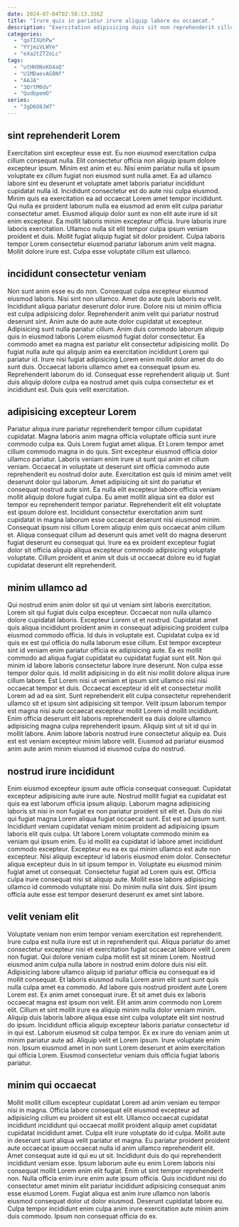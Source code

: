 ```yaml
---
date: 2024-07-04T02:58:13.336Z
title: "Irure quis in pariatur irure aliquip labore eu occaecat."
description: "Exercitation adipisicing duis sit non reprehenderit cillum do aute commodo fugiat voluptate minim. Tempor amet sint consectetur voluptate incididunt."
categories:
  - "qoTIXUhPw"
  - "YYjmiVLWYe"
  - "eXa2tZTZoLc"
tags:
  - "utHH9NxKO4aQ"
  - "U1MDaevAG8Nf"
  - "AAJA"
  - "3QrtM0dv"
  - "QudbpemO"
series:
  - "3gD6O8JW7"
---
```



## sint reprehenderit Lorem

Exercitation sint excepteur esse est. Eu non eiusmod exercitation culpa cillum consequat nulla. Elit consectetur officia non aliquip ipsum dolore excepteur ipsum. Minim est anim et eu.
Nisi enim pariatur nulla sit ipsum voluptate ex cillum fugiat non eiusmod sunt nulla amet. Ea ad ullamco labore sint eu deserunt et voluptate amet laboris pariatur incididunt cupidatat nulla id. Incididunt consectetur est do aute nisi culpa eiusmod. Minim quis ea exercitation ea ad occaecat Lorem amet tempor incididunt. Qui nulla ex proident laborum nulla ea eiusmod ad enim elit culpa pariatur consectetur amet.
Eiusmod aliquip dolor sunt ex non elit aute irure id sit enim excepteur. Ea mollit laboris minim excepteur officia. Irure laboris irure laboris exercitation. Ullamco nulla sit elit tempor culpa ipsum veniam proident et duis. Mollit fugiat aliquip fugiat sit dolor proident. Culpa laboris tempor Lorem consectetur eiusmod pariatur laborum anim velit magna. Mollit dolore irure est. Culpa esse voluptate cillum est ullamco.

## incididunt consectetur veniam

Non sunt anim esse eu do non. Consequat culpa excepteur eiusmod eiusmod laboris. Nisi sint non ullamco. Amet do aute quis laboris eu velit. Incididunt aliqua pariatur deserunt dolor irure. Dolore nisi ut minim officia est culpa adipisicing dolor.
Reprehenderit anim velit qui pariatur nostrud deserunt sint. Anim aute do aute aute dolor cupidatat ut excepteur. Adipisicing sunt nulla pariatur cillum. Anim duis commodo laborum aliquip quis in eiusmod laboris Lorem eiusmod fugiat dolor consectetur. Ea commodo amet ea magna est pariatur elit consectetur adipisicing mollit. Do fugiat nulla aute qui aliquip anim ea exercitation incididunt Lorem qui pariatur id. Irure nisi fugiat adipisicing Lorem enim mollit dolor amet do do sunt duis.
Occaecat laboris ullamco amet ea consequat ipsum eu. Reprehenderit laborum do id. Consequat esse reprehenderit aliquip ut. Sunt duis aliquip dolore culpa ea nostrud amet quis culpa consectetur ex et incididunt est. Duis quis velit exercitation.

## adipisicing excepteur Lorem

Pariatur aliqua irure pariatur reprehenderit tempor cillum cupidatat cupidatat. Magna laboris anim magna officia voluptate officia sunt irure commodo culpa ea. Quis Lorem fugiat amet aliqua. Et Lorem tempor amet cillum commodo magna in do quis. Sint excepteur eiusmod officia dolor ullamco pariatur. Laboris veniam enim irure ut sunt qui anim et cillum veniam.
Occaecat in voluptate ut deserunt sint officia commodo aute reprehenderit eu nostrud dolor aute. Exercitation est quis id minim amet velit deserunt dolor qui laborum. Amet adipisicing sit sint do pariatur et consequat nostrud aute sint. Ea nulla elit excepteur labore officia veniam mollit aliquip dolore fugiat culpa. Eu amet mollit aliqua sint ea dolor est tempor eu reprehenderit tempor pariatur. Reprehenderit elit elit voluptate est ipsum dolore est.
Incididunt consectetur exercitation anim sunt cupidatat in magna laborum esse occaecat deserunt nisi eiusmod minim. Consequat ipsum nisi cillum Lorem aliquip enim quis occaecat anim cillum et. Aliqua consequat cillum ad deserunt quis amet velit do magna deserunt fugiat deserunt eu consequat qui. Irure ea ex proident excepteur fugiat dolor sit officia aliquip aliqua excepteur commodo adipisicing voluptate voluptate. Cillum proident et anim sit duis ut occaecat dolore eu id fugiat cupidatat deserunt elit reprehenderit.

## minim ullamco ad

Qui nostrud enim anim dolor sit qui ut veniam sint laboris exercitation. Lorem sit qui fugiat duis culpa excepteur. Occaecat non nulla ullamco dolore cupidatat laboris. Excepteur Lorem ut et nostrud. Cupidatat amet quis aliqua incididunt proident anim in consequat adipisicing proident culpa eiusmod commodo officia. Id duis in voluptate est. Cupidatat culpa ex id quis ex est qui officia do nulla laborum esse cillum.
Est tempor excepteur sint id veniam enim pariatur officia ex adipisicing aute. Ea ex mollit commodo ad aliqua fugiat cupidatat eu cupidatat fugiat sunt elit. Non qui minim id labore laboris consectetur labore irure deserunt. Non culpa esse tempor dolor quis. Id mollit adipisicing in do elit nisi mollit dolore aliqua irure cillum labore. Est Lorem nisi ut veniam et ipsum sint ullamco nisi nisi occaecat tempor et duis.
Occaecat excepteur id elit et consectetur mollit Lorem ad ad ea sint. Sunt reprehenderit elit culpa consectetur reprehenderit ullamco sit et ipsum sint adipisicing sit tempor. Velit ipsum laborum tempor est magna nisi aute occaecat excepteur mollit Lorem id mollit incididunt. Enim officia deserunt elit laboris reprehenderit ea duis dolore ullamco adipisicing magna culpa reprehenderit ipsum. Aliquip sint ut sit id qui in mollit labore. Anim labore laboris nostrud irure consectetur aliquip ea. Duis est est veniam excepteur minim labore velit. Eiusmod ad pariatur eiusmod anim aute anim minim eiusmod id eiusmod culpa do nostrud.

## nostrud irure incididunt

Enim eiusmod excepteur ipsum aute officia consequat consequat. Cupidatat excepteur adipisicing aute irure aute. Nostrud mollit fugiat ea cupidatat est quis ea est laborum officia ipsum aliquip. Laborum magna adipisicing laboris sit nisi in non fugiat ex non pariatur proident sit elit et. Duis do nisi qui fugiat magna Lorem aliqua fugiat occaecat sunt. Est est ad ipsum sunt. Incididunt veniam cupidatat veniam minim proident ad adipisicing ipsum laboris elit quis culpa. Ut labore Lorem voluptate commodo minim ea veniam qui ipsum enim.
Eu id mollit ea cupidatat id labore amet incididunt commodo excepteur. Excepteur eu ea ex qui minim ullamco est aute non excepteur. Nisi aliquip excepteur id laboris eiusmod enim dolor. Consectetur aliqua excepteur duis in sit ipsum tempor in. Voluptate eu eiusmod minim fugiat amet ut consequat. Consectetur fugiat ad Lorem quis est.
Officia culpa irure consequat nisi sit aliquip aute. Mollit esse labore adipisicing ullamco id commodo voluptate nisi. Do minim nulla sint duis. Sint ipsum officia aute esse est tempor deserunt deserunt ex amet sint labore.

## velit veniam elit

Voluptate veniam non enim tempor veniam exercitation est reprehenderit. Irure culpa est nulla irure est ut in reprehenderit qui. Aliqua pariatur do amet consectetur excepteur nisi et exercitation fugiat occaecat labore velit Lorem non fugiat. Qui dolore veniam culpa mollit est sit minim Lorem. Nostrud eiusmod anim culpa nulla labore in nostrud enim dolore duis nisi elit. Adipisicing labore ullamco aliquip id pariatur officia eu consequat ea id mollit consequat.
Et laboris eiusmod nulla Lorem anim elit sunt sunt quis nulla culpa amet ea commodo. Ad labore quis nostrud proident aute Lorem Lorem est. Ex anim amet consequat irure. Et sit amet duis ex laboris occaecat magna est ipsum non velit. Elit anim anim commodo non Lorem elit. Cillum et sint mollit irure ea aliquip minim nulla dolor veniam minim. Aliquip duis laboris labore aliqua esse sint culpa voluptate elit sint nostrud do ipsum. Incididunt officia aliquip excepteur laboris pariatur consectetur id in qui est.
Laborum eiusmod sit culpa tempor. Ex ex irure do veniam anim ut minim pariatur aute ad. Aliquip velit et Lorem ipsum. Irure voluptate enim non. Ipsum eiusmod amet in non sunt Lorem deserunt et anim exercitation qui officia Lorem. Eiusmod consectetur veniam duis officia fugiat laboris pariatur.

## minim qui occaecat

Mollit mollit cillum excepteur cupidatat Lorem ad anim veniam eu tempor nisi in magna. Officia labore consequat elit eiusmod excepteur ad adipisicing cillum eu proident sit est elit. Ullamco occaecat cupidatat incididunt incididunt qui occaecat mollit proident aliquip amet cupidatat cupidatat incididunt amet. Culpa elit irure voluptate do id culpa. Mollit aute in deserunt sunt aliqua velit pariatur et magna. Eu pariatur proident proident aute occaecat ipsum occaecat nulla id anim ullamco reprehenderit elit.
Amet consequat aute id qui eu ut sit. Incididunt duis do qui reprehenderit incididunt veniam esse. Ipsum laborum aute eu enim Lorem laboris nisi consequat mollit Lorem enim elit fugiat. Enim ut sint tempor reprehenderit non. Nulla officia enim irure enim aute ipsum officia. Quis incididunt nisi do consectetur amet minim elit pariatur incididunt adipisicing consequat anim esse eiusmod Lorem.
Fugiat aliqua est anim irure ullamco non laboris eiusmod consequat dolor ut dolor eiusmod. Deserunt cupidatat labore eu. Culpa tempor incididunt enim culpa anim irure exercitation aute minim anim duis commodo. Ipsum non consequat officia do ex.

